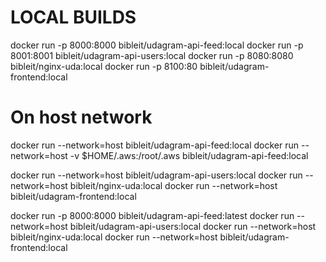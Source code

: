# LOCAL BUILDS
docker run -p 8000:8000 bibleit/udagram-api-feed:local
docker run -p 8001:8001 bibleit/udagram-api-users:local
docker run -p 8080:8080 bibleit/nginx-uda:local
docker run -p 8100:80 bibleit/udagram-frontend:local

# On host network
docker run --network=host bibleit/udagram-api-feed:local
docker run --network=host -v $HOME/.aws:/root/.aws bibleit/udagram-api-feed:local

docker run --network=host bibleit/udagram-api-users:local
docker run --network=host bibleit/nginx-uda:local
docker run --network=host bibleit/udagram-frontend:local


docker run -p 8000:8000 bibleit/udagram-api-feed:latest
docker run --network=host bibleit/udagram-api-users:local
docker run --network=host bibleit/nginx-uda:local
docker run --network=host bibleit/udagram-frontend:local